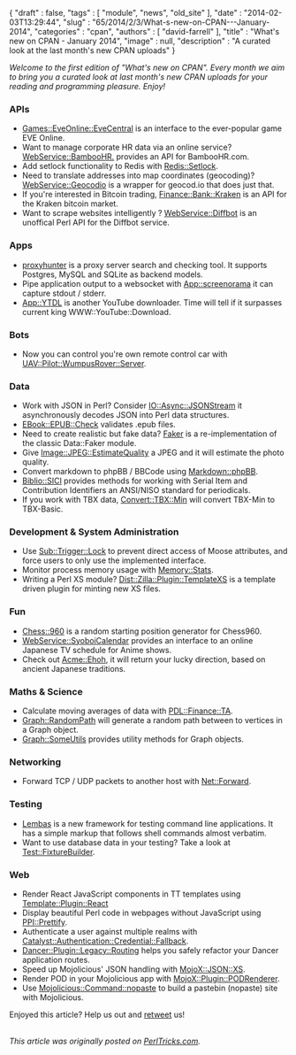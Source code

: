 {
   "draft" : false,
   "tags" : [
      "module",
      "news",
      "old_site"
   ],
   "date" : "2014-02-03T13:29:44",
   "slug" : "65/2014/2/3/What-s-new-on-CPAN---January-2014",
   "categories" : "cpan",
   "authors" : [
      "david-farrell"
   ],
   "title" : "What's new on CPAN - January 2014",
   "image" : null,
   "description" : "A curated look at the last month's new CPAN uploads"
}


*Welcome to the first edition of "What's new on CPAN". Every month we aim to bring you a curated look at last month's new CPAN uploads for your reading and programming pleasure. Enjoy!*

### APIs

-   [Games::EveOnline::EveCentral](https://metacpan.org/pod/Games::EveOnline::EveCentral) is an interface to the ever-popular game EVE Online.
-   Want to manage corporate HR data via an online service? [WebService::BambooHR.](https://metacpan.org/pod/WebService::BambooHR) provides an API for BambooHR.com.
-   Add setlock functionality to Redis with [Redis::Setlock](https://metacpan.org/pod/Redis::Setlock).
-   Need to translate addresses into map coordinates (geocoding)? [WebService::Geocodio](https://metacpan.org/pod/WebService::Geocodio) is a wrapper for geocod.io that does just that.
-   If you're interested in Bitcoin trading, [Finance::Bank::Kraken](https://metacpan.org/pod/Finance::Bank::Kraken) is an API for the Kraken bitcoin market.
-   Want to scrape websites intelligently ? [WebService::Diffbot](https://metacpan.org/pod/WebService::Diffbot) is an unoffical Perl API for the Diffbot service.

### Apps

-   [proxyhunter](https://metacpan.org/pod/proxyhunter) is a proxy server search and checking tool. It supports Postgres, MySQL and SQLite as backend models.
-   Pipe application output to a websocket with [App::screenorama](https://metacpan.org/pod/App::screenorama) it can capture stdout / stderr.
-   [App::YTDL](https://metacpan.org/pod/App::YTDL) is another YouTube downloader. Time will tell if it surpasses current king WWW::YouTube::Download.

### Bots

-   Now you can control you're own remote control car with [UAV::Pilot::WumpusRover::Server](https://metacpan.org/pod/UAV::Pilot::WumpusRover::Server).

### Data

-   Work with JSON in Perl? Consider [IO::Async::JSONStream](https://metacpan.org/pod/IO::Async::JSONStream) it asynchronously decodes JSON into Perl data structures.
-   [EBook::EPUB::Check](https://metacpan.org/pod/EBook::EPUB::Check) validates .epub files.
-   Need to create realistic but fake data? [Faker](https://metacpan.org/pod/Faker) is a re-implementation of the classic Data::Faker module.
-   Give [Image::JPEG::EstimateQuality](https://metacpan.org/pod/Image::JPEG::EstimateQuality) a JPEG and it will estimate the photo quality.
-   Convert markdown to phpBB / BBCode using [Markdown::phpBB](https://metacpan.org/pod/Markdown::phpBB).
-   [Biblio::SICI](https://metacpan.org/pod/Biblio::SICI) provides methods for working with Serial Item and Contribution Identifiers an ANSI/NISO standard for periodicals.
-   If you work with TBX data, [Convert::TBX::Min](https://metacpan.org/pod/Convert::TBX::Min) will convert TBX-Min to TBX-Basic.

### Development & System Administration

-   Use [Sub::Trigger::Lock](https://metacpan.org/pod/Sub::Trigger::Lock) to prevent direct access of Moose attributes, and force users to only use the implemented interface.
-   Monitor process memory usage with [Memory::Stats](https://metacpan.org/pod/Memory::Stats).
-   Writing a Perl XS module? [Dist::Zilla::Plugin::TemplateXS](https://metacpan.org/pod/Dist::Zilla::Plugin::TemplateXS) is a template driven plugin for minting new XS files.

### Fun

-   [Chess::960](https://metacpan.org/pod/Chess::960) is a random starting position generator for Chess960.
-   [WebService::SyoboiCalendar](https://metacpan.org/pod/WebService::SyoboiCalendar) provides an interface to an online Japanese TV schedule for Anime shows.
-   Check out [Acme::Ehoh](https://metacpan.org/pod/Acme::Ehoh), it will return your lucky direction, based on ancient Japanese traditions.

### Maths & Science

-   Calculate moving averages of data with [PDL::Finance::TA](https://metacpan.org/pod/PDL::Finance::TA).
-   [Graph::RandomPath](https://metacpan.org/pod/Graph::RandomPath) will generate a random path between to vertices in a Graph object.
-   [Graph::SomeUtils](https://metacpan.org/pod/Graph::SomeUtils) provides utility methods for Graph objects.

### Networking

-   Forward TCP / UDP packets to another host with [Net::Forward](https://metacpan.org/pod/Net::Forward).

### Testing

-   [Lembas](https://metacpan.org/pod/Lembas) is a new framework for testing command line applications. It has a simple markup that follows shell commands almost verbatim.
-   Want to use database data in your testing? Take a look at [Test::FixtureBuilder](https://metacpan.org/pod/Test::FixtureBuilder).

### Web

-   Render React JavaScript components in TT templates using [Template::Plugin::React](https://metacpan.org/pod/Template::Plugin::React)
-   Display beautiful Perl code in webpages without JavaScript using [PPI::Prettify](https://metacpan.org/pod/PPI::Prettify).
-   Authenticate a user against multiple realms with [Catalyst::Authentication::Credential::Fallback](https://metacpan.org/pod/Catalyst::Authentication::Credential::Fallback).
-   [Dancer::Plugin::Legacy::Routing](https://metacpan.org/pod/Dancer::Plugin::Legacy::Routing) helps you safely refactor your Dancer application routes.
-   Speed up Mojolicious' JSON handling with [MojoX::JSON::XS](https://metacpan.org/pod/MojoX::JSON::XS).
-   Render POD in your Mojolicious app with [MojoX::Plugin::PODRenderer](https://metacpan.org/pod/MojoX::Plugin::PODRenderer).
-   Use [Mojolicious::Command::nopaste](https://metacpan.org/pod/Mojolicious::Command::nopaste) to build a pastebin (nopaste) site with Mojolicious.

Enjoyed this article? Help us out and [retweet](https://twitter.com/intent/tweet?original_referer=http%3A%2F%2Fperltricks.com%2Farticle%2F65%2F2014%2F2%2F3%2FWhat-s-new-on-CPAN-January-2014&text=What's%20new%20on%20CPAN%20-%20January%202014&tw_p=tweetbutton&url=http%3A%2F%2Fperltricks.com%2Farticle%2F65%2F2014%2F2%2F3%2FWhat-s-new-on-CPAN-January-2014&via=perltricks) us!

\
*This article was originally posted on [PerlTricks.com](http://perltricks.com).*
